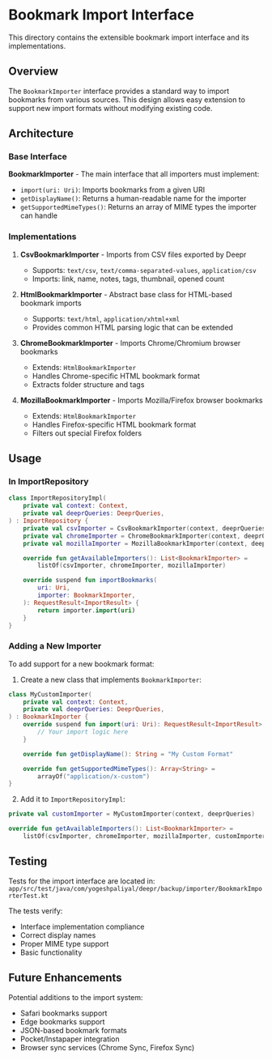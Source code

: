 # Bookmark Import Interface

This directory contains the extensible bookmark import interface and its implementations.

## Overview

The `BookmarkImporter` interface provides a standard way to import bookmarks from various sources.
This design allows easy extension to support new import formats without modifying existing code.

## Architecture

### Base Interface

**BookmarkImporter** - The main interface that all importers must implement:

- `import(uri: Uri)`: Imports bookmarks from a given URI
- `getDisplayName()`: Returns a human-readable name for the importer
- `getSupportedMimeTypes()`: Returns an array of MIME types the importer can handle

### Implementations

1. **CsvBookmarkImporter** - Imports from CSV files exported by Deepr
    - Supports: `text/csv`, `text/comma-separated-values`, `application/csv`
    - Imports: link, name, notes, tags, thumbnail, opened count

2. **HtmlBookmarkImporter** - Abstract base class for HTML-based bookmark imports
    - Supports: `text/html`, `application/xhtml+xml`
    - Provides common HTML parsing logic that can be extended

3. **ChromeBookmarkImporter** - Imports Chrome/Chromium browser bookmarks
    - Extends: `HtmlBookmarkImporter`
    - Handles Chrome-specific HTML bookmark format
    - Extracts folder structure and tags

4. **MozillaBookmarkImporter** - Imports Mozilla/Firefox browser bookmarks
    - Extends: `HtmlBookmarkImporter`
    - Handles Firefox-specific HTML bookmark format
    - Filters out special Firefox folders

## Usage

### In ImportRepository

```kotlin
class ImportRepositoryImpl(
    private val context: Context,
    private val deeprQueries: DeeprQueries,
) : ImportRepository {
    private val csvImporter = CsvBookmarkImporter(context, deeprQueries)
    private val chromeImporter = ChromeBookmarkImporter(context, deeprQueries)
    private val mozillaImporter = MozillaBookmarkImporter(context, deeprQueries)

    override fun getAvailableImporters(): List<BookmarkImporter> =
        listOf(csvImporter, chromeImporter, mozillaImporter)

    override suspend fun importBookmarks(
        uri: Uri,
        importer: BookmarkImporter,
    ): RequestResult<ImportResult> {
        return importer.import(uri)
    }
}
```

### Adding a New Importer

To add support for a new bookmark format:

1. Create a new class that implements `BookmarkImporter`:

```kotlin
class MyCustomImporter(
    private val context: Context,
    private val deeprQueries: DeeprQueries,
) : BookmarkImporter {
    override suspend fun import(uri: Uri): RequestResult<ImportResult> {
        // Your import logic here
    }

    override fun getDisplayName(): String = "My Custom Format"

    override fun getSupportedMimeTypes(): Array<String> =
        arrayOf("application/x-custom")
}
```

2. Add it to `ImportRepositoryImpl`:

```kotlin
private val customImporter = MyCustomImporter(context, deeprQueries)

override fun getAvailableImporters(): List<BookmarkImporter> =
    listOf(csvImporter, chromeImporter, mozillaImporter, customImporter)
```

## Testing

Tests for the import interface are located in:
`app/src/test/java/com/yogeshpaliyal/deepr/backup/importer/BookmarkImporterTest.kt`

The tests verify:

- Interface implementation compliance
- Correct display names
- Proper MIME type support
- Basic functionality

## Future Enhancements

Potential additions to the import system:

- Safari bookmarks support
- Edge bookmarks support
- JSON-based bookmark formats
- Pocket/Instapaper integration
- Browser sync services (Chrome Sync, Firefox Sync)
